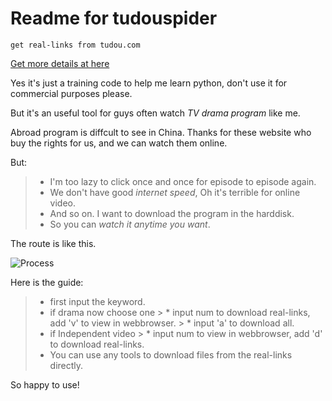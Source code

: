 # Readme for tudouspider

    get real-links from tudou.com

[Get more details at here][details]

Yes it's just a training code to help me learn python, don't use it for commercial purposes please.

But it's an useful tool for guys often watch *TV drama program* like me. 

Abroad program is diffcult to see in China. Thanks for these website who buy the rights for us, and we can watch them online.

But:
 > * I'm too lazy to click once and once for episode to episode again.
 > * We don't have good *internet speed*, Oh it's terrible for online video.
 > * And so on. I want to download the program in the harddisk.
 > * So you can *watch it anytime you want*.

The route is like this.

![Process][Process]

Here is the guide:
 > * first input the keyword.
 > * if drama now choose one
    > * input num to download real-links, add 'v' to view in webbrowser.
    > * input 'a' to download all.
 > * if Independent video
    > * input num to view in webbrowser, add 'd' to download real-links.
 > * You can use any tools to download files from the real-links directly.

So happy to use!

[Process]:http://7teaeb.com1.z0.glb.clouddn.com/Process1.png
[details]:http://piratf.github.io/2015/01/20/Spider_in_tudou.com/